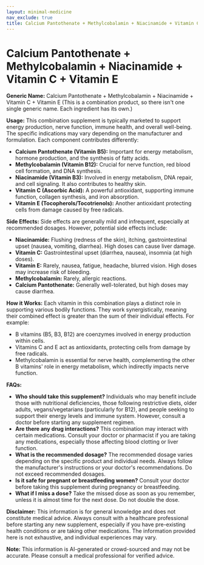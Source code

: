 ```yaml
---
layout: minimal-medicine
nav_exclude: true
title: Calcium Pantothenate + Methylcobalamin + Niacinamide + Vitamin C + Vitamin E
---
```


# Calcium Pantothenate + Methylcobalamin + Niacinamide + Vitamin C + Vitamin E

**Generic Name:** Calcium Pantothenate + Methylcobalamin + Niacinamide + Vitamin C + Vitamin E  (This is a combination product, so there isn't one single generic name.  Each ingredient has its own.)

**Usage:** This combination supplement is typically marketed to support energy production, nerve function, immune health, and overall well-being.  The specific indications may vary depending on the manufacturer and formulation.  Each component contributes differently:

* **Calcium Pantothenate (Vitamin B5):**  Important for energy metabolism, hormone production, and the synthesis of fatty acids.
* **Methylcobalamin (Vitamin B12):** Crucial for nerve function, red blood cell formation, and DNA synthesis.
* **Niacinamide (Vitamin B3):**  Involved in energy metabolism, DNA repair, and cell signaling.  It also contributes to healthy skin.
* **Vitamin C (Ascorbic Acid):**  A powerful antioxidant, supporting immune function, collagen synthesis, and iron absorption.
* **Vitamin E (Tocopherols/Tocotrienols):**  Another antioxidant protecting cells from damage caused by free radicals.


**Side Effects:** Side effects are generally mild and infrequent, especially at recommended dosages. However, potential side effects include:

* **Niacinamide:** Flushing (redness of the skin), itching, gastrointestinal upset (nausea, vomiting, diarrhea).  High doses can cause liver damage.
* **Vitamin C:**  Gastrointestinal upset (diarrhea, nausea), insomnia (at high doses).
* **Vitamin E:**  Rarely, nausea, fatigue, headache, blurred vision. High doses may increase risk of bleeding.
* **Methylcobalamin:**  Rarely, allergic reactions.
* **Calcium Pantothenate:**  Generally well-tolerated, but high doses may cause diarrhea.


**How it Works:** Each vitamin in this combination plays a distinct role in supporting various bodily functions.  They work synergistically, meaning their combined effect is greater than the sum of their individual effects.  For example:

* B vitamins (B5, B3, B12) are coenzymes involved in energy production within cells.
* Vitamins C and E act as antioxidants, protecting cells from damage by free radicals.
* Methylcobalamin is essential for nerve health, complementing the other B vitamins' role in energy metabolism, which indirectly impacts nerve function.


**FAQs:**

* **Who should take this supplement?** Individuals who may benefit include those with nutritional deficiencies, those following restrictive diets, older adults, vegans/vegetarians (particularly for B12), and people seeking to support their energy levels and immune system.  However, consult a doctor before starting any supplement regimen.
* **Are there any drug interactions?**  This combination may interact with certain medications. Consult your doctor or pharmacist if you are taking any medications, especially those affecting blood clotting or liver function.
* **What is the recommended dosage?** The recommended dosage varies depending on the specific product and individual needs.  Always follow the manufacturer's instructions or your doctor's recommendations.  Do not exceed recommended dosages.
* **Is it safe for pregnant or breastfeeding women?** Consult your doctor before taking this supplement during pregnancy or breastfeeding.
* **What if I miss a dose?**  Take the missed dose as soon as you remember, unless it is almost time for the next dose.  Do not double the dose.


**Disclaimer:** This information is for general knowledge and does not constitute medical advice.  Always consult with a healthcare professional before starting any new supplement, especially if you have pre-existing health conditions or are taking other medications.  The information provided here is not exhaustive, and individual experiences may vary.


**Note:** This information is AI-generated or crowd-sourced and may not be accurate. Please consult a medical professional for verified advice.